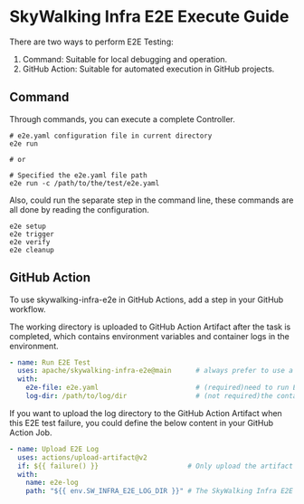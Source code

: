 # SkyWalking Infra E2E Execute Guide

There are two ways to perform E2E Testing:
1. Command: Suitable for local debugging and operation.
1. GitHub Action: Suitable for automated execution in GitHub projects.

## Command

Through commands, you can execute a complete Controller.

```shell
# e2e.yaml configuration file in current directory
e2e run

# or 

# Specified the e2e.yaml file path
e2e run -c /path/to/the/test/e2e.yaml
```

Also, could run the separate step in the command line, these commands are all done by reading the configuration.

```shell
e2e setup
e2e trigger
e2e verify
e2e cleanup
```

## GitHub Action

To use skywalking-infra-e2e in GitHub Actions, add a step in your GitHub workflow.

The working directory is uploaded to GitHub Action Artifact after the task is completed, which contains environment variables and container logs in the environment.

```yaml
- name: Run E2E Test
  uses: apache/skywalking-infra-e2e@main      # always prefer to use a revision instead of `main`.
  with:
    e2e-file: e2e.yaml                        # (required)need to run E2E file path
    log-dir: /path/to/log/dir                 # (not required)the container logs path, if not provide it would be auto generation
```

If you want to upload the log directory to the GitHub Action Artifact when this E2E test failure, you could define the below content in your GitHub Action Job.

```yaml
- name: Upload E2E Log
  uses: actions/upload-artifact@v2
  if: ${{ failure() }}                      # Only upload the artifact when E2E testing failure
  with:
    name: e2e-log
    path: "${{ env.SW_INFRA_E2E_LOG_DIR }}" # The SkyWalking Infra E2E action would provide this environment
```